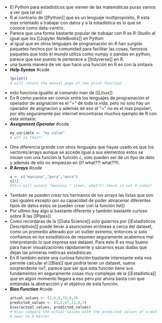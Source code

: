 - El Python para estadísticos que vienen de las matemáticas puras vamos a ver que tal es!
- R al contrario de [[Python]] que es un lenguaje multipropósito, R esta mas orientado a trabajar con datos y a la estadística es lo que se conoce como data-centric.
- Parece que una forma bastante popular de trabajar con R es R-Studio al igual que los [[Jupyter NoteBooks]] en Python
- al igual que en otros lenguajes de programación en R han surgido paquetes hechos por la comunidad para facilitar las cosas, famosos paquetes que todo el mundo utiliza como numpy o pandas en python, parece que ese puesto le pertenece a [[tidyverse]] en R.
- una buena manera de ver que hace una función en R es con la sintaxis
- ***Help Syntax*** #code
  ```R
  ?print()
  # will return the manual page of the print function
  ```
- esto funciona igualito al comando man de [[Linux]]
- En R como parece ser común entre los lenguajes de programación el operador de asignación es el "=" de toda la vida, pero no solo hay un operador de asignacion y además de eso el "=" no es el mas popular!, por ello seguramente por internet encontraras muchos ejemplo de R con esta sintaxis:
- ***Assignment Operator*** #code
  ```R
  my_variable <- "my value"
  # wtf is that?!
  ```
- Otra diferencia grande con otros lenguajes que hayas usado es que los vectores/arrays aunque se accede igual a sus elementos estos se inician con una función la función c, solo pueden ser de un tipo de dato y además de ello no empiezan en 0!! what??! what??!!.
- ***R Arrays*** #code
  ```R
  x <- c("manzana","pera","mora")
  x[1]
  #this will access "manzana " item!, what??! there is not 0 index!
  ```
- También se pueden crear los hermanos de los arrays las listas que son casi iguales excepto por su capacidad de poder almacenar diferentes tipos de datos estos se pueden crear con la función list()
- Por ultimo hay algo si bastante diferente y también bastante curioso sobre R las [[Pipes]]
- Como recordaras de la [[Data Science]] solo guiarnos por [[Estadísticos Descriptivos]] puede llevar a asunciones erróneas a cerca del dataset, como un promedio alterado por un outlier extremo, entonces si solo confiamos en los estadísticos de resumen seguramente acabemos mal interpretando lo que expresa ese dataset. Para esto R es muy bueno para hacer visualizaciones rápidamente y sacarnos esas dudas que dejan las primeras métricas estadísticas.
- En R también existe una curiosa función bastante interesante esta nos permite calcular el [[Bias]] que podría tener un dataset, suena sorprendente no?, parece que ser que esta función tiene sus fundamentos en  seguramente cosas muy complejas de la [[Estadística]] que en algún momento llegara a eso pero por ahora basta con que entiendas la abstracción y el objetivo de esta función.
- ***Bias Function*** #code
  ```R
  actual_values <- (2,6,8,19,0,3)
  predicted_values <- (1,2,67,12,6,5)
  bias(actual_values, predicted_values)
  # bias compare the actual values with the predicted values of a model to see if it or its dataset is biased and how much
  # near to 0 better
  ```